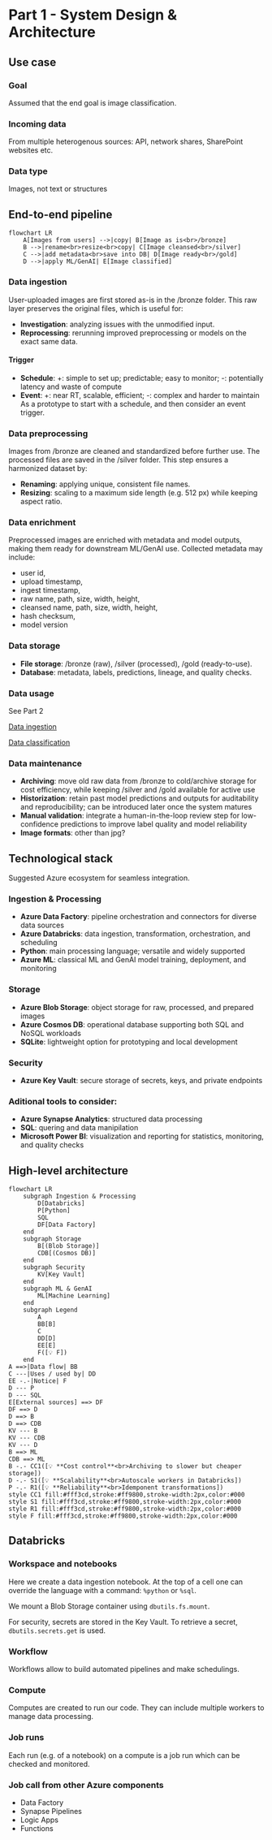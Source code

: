 # Part 1 - System Design & Architecture

## Use case

### Goal
Assumed that the end goal is image classification.

### Incoming data
From multiple heterogenous sources: API, network shares, SharePoint websites etc.

### Data type
Images, not text or structures

## End-to-end pipeline
```mermaid
flowchart LR
    A[Images from users] -->|copy| B[Image as is<br>/bronze]
    B -->|rename<br>resize<br>copy| C[Image cleansed<br>/silver]
    C -->|add metadata<br>save into DB| D[Image ready<br>/gold]
    D -->|apply ML/GenAI| E[Image classified]
```

### Data ingestion
User-uploaded images are first stored as-is in the /bronze folder.
This raw layer preserves the original files, which is useful for:
- **Investigation**: analyzing issues with the unmodified input.
- **Reprocessing**: rerunning improved preprocessing or models on the exact same data.

#### Trigger
- **Schedule**: +: simple to set up; predictable; easy to monitor; -: potentially latency and waste of compute 
- **Event**: +: near RT, scalable, efficient; -: complex and harder to maintain
As a prototype to start with a schedule, and then consider an event trigger.

### Data preprocessing
Images from /bronze are cleaned and standardized before further use.
The processed files are saved in the /silver folder. This step ensures a harmonized dataset by:
- **Renaming**: applying unique, consistent file names.
- **Resizing**: scaling to a maximum side length (e.g. 512 px) while keeping aspect ratio.

### Data enrichment
Preprocessed images are enriched with metadata and model outputs, making them ready for downstream ML/GenAI use.
Collected metadata may include:
- user id,
- upload timestamp,
- ingest timestamp,
- raw name, path, size, width, height,
- cleansed name, path, size, width, height,
- hash checksum,
- model version

### Data storage
- **File storage**: /bronze (raw), /silver (processed), /gold (ready-to-use).
- **Database**: metadata, labels, predictions, lineage, and quality checks.

### Data usage

See Part 2

[Data ingestion](notebooks/data_ingestion.ipynb)

[Data classification](notebooks/data_classification.ipynb)

### Data maintenance
- **Archiving**: move old raw data from /bronze to cold/archive storage for cost efficiency, while keeping /silver and /gold available for active use
- **Historization**: retain past model predictions and outputs for auditability and reproducibility; can be introduced later once the system matures
- **Manual validation**: integrate a human-in-the-loop review step for low-confidence predictions to improve label quality and model reliability
- **Image formats**: other than jpg?

## Technological stack
Suggested Azure ecosystem for seamless integration.

### Ingestion & Processing
- **Azure Data Factory**: pipeline orchestration and connectors for diverse data sources
- **Azure Databricks**: data ingestion, transformation, orchestration, and scheduling
- **Python**: main processing language; versatile and widely supported
- **Azure ML**: classical ML and GenAI model training, deployment, and monitoring

### Storage
- **Azure Blob Storage**: object storage for raw, processed, and prepared images
- **Azure Cosmos DB**: operational database supporting both SQL and NoSQL workloads
- **SQLite**: lightweight option for prototyping and local development

### Security
- **Azure Key Vault**: secure storage of secrets, keys, and private endpoints

### Aditional tools to consider:
- **Azure Synapse Analytics**: structured data processing
- **SQL**: quering and data manipilation
- **Microsoft Power BI**: visualization and reporting for statistics, monitoring, and quality checks

## High-level architecture
```mermaid
flowchart LR
    subgraph Ingestion & Processing
        D[Databricks]
        P[Python]
        SQL
        DF[Data Factory]
    end
    subgraph Storage
        B[(Blob Storage)]
        CDB[(Cosmos DB)]
    end
    subgraph Security
        KV[Key Vault]
    end
    subgraph ML & GenAI
        ML[Machine Learning]
    end
    subgraph Legend
        A
        BB[B]
        C
        DD[D]
        EE[E]
        F([💡 F])
    end
A ==>|Data flow| BB
C ---|Uses / used by| DD
EE -.-|Notice| F
D --- P
D --- SQL
E[External sources] ==> DF
DF ==> D
D ==> B
D ==> CDB
KV --- B
KV --- CDB
KV --- D
B ==> ML
CDB ==> ML
B -.- CC1([💡 **Cost control**<br>Archiving to slower but cheaper storage])
D -.- S1([💡 **Scalability**<br>Autoscale workers in Databricks])
P -.- R1([💡 **Reliability**<br>Idemponent transformations])
style CC1 fill:#fff3cd,stroke:#ff9800,stroke-width:2px,color:#000
style S1 fill:#fff3cd,stroke:#ff9800,stroke-width:2px,color:#000
style R1 fill:#fff3cd,stroke:#ff9800,stroke-width:2px,color:#000
style F fill:#fff3cd,stroke:#ff9800,stroke-width:2px,color:#000
```

## Databricks
### Workspace and notebooks

Here we create a data ingestion notebook. At the top of a cell one can override the language with a command: `%python` or `%sql`.

We mount a Blob Storage container using `dbutils.fs.mount`. 

For security, secrets are stored in the Key Vault. To retrieve a secret, `dbutils.secrets.get` is used.

### Workflow

Workflows allow to build automated pipelines and make schedulings.

### Compute

Computes are created to run our code. They can include multiple workers to manage data processing.

### Job runs

Each run (e.g. of a notebook) on a compute is a job run which can be checked and monitored.

### Job call from other Azure components
- Data Factory
- Synapse Pipelines
- Logic Apps
- Functions